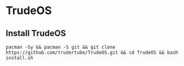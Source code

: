 # TrudeOS

## Install TrudeOS
`pacman -Sy && pacman -S git && git clone https://github.com/trudertube/TrudeOS.git && cd TrudeOS && bash install.sh`
